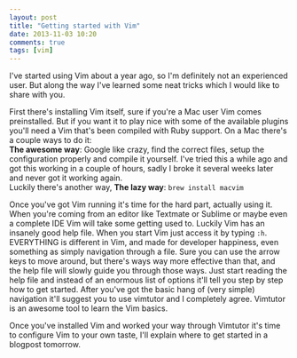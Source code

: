 ```yaml
---
layout: post
title: "Getting started with Vim"
date: 2013-11-03 10:20
comments: true
tags: [vim]
---
```


I've started using Vim about a year ago, so I'm definitely not an experienced
user. But along the way I've learned some neat tricks which I would like to
share with you.

<!-- more -->

First there's installing Vim itself, sure if you're a Mac user Vim comes
preinstalled. But if you want it to play nice with some of the available plugins
you'll need a Vim that's been compiled with Ruby support. On a Mac there's a
couple ways to do it:  
**The awesome way**: Google like crazy, find the correct
files, setup the configuration properly and compile it yourself. I've tried this
a while ago and got this working in a couple of hours, sadly I broke it several
weeks later and never got it working again.  
Luckily there's another way, **The lazy way**: `brew install macvim`

Once you've got Vim running it's time for the hard part, actually using it. When
you're coming from an editor like Textmate or Sublime or maybe even a complete
IDE Vim will take some getting used to. Luckily Vim has an insanely good
help file. When you start Vim just access it by typing `:h`. EVERYTHING is
different in Vim, and made for developer happiness, even something as simply
navigation through a file. Sure you can use the arrow keys to move around, but
there's ways way more effective than that, and the help file will slowly guide
you through those ways. Just start reading the help file and instead of an
enormous list of options it'll tell you step by step how to get started. After
you've got the basic hang of (very simple) navigation it'll suggest you to use
vimtutor and I completely agree. Vimtutor is an awesome tool to learn the Vim
basics.

Once you've installed Vim and worked your way through Vimtutor it's time to
configure Vim to your own taste, I'll explain where to get started in a blogpost
tomorrow.
